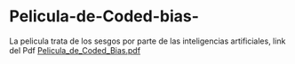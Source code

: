 # Pelicula-de-Coded-bias-
La pelicula trata de los sesgos por parte de las inteligencias artificiales, link del Pdf 
[Pelicula_de_Coded_Bias.pdf](https://github.com/JuanC101/Pelicula-de-Coded-bias-/files/15448121/Pelicula_de_Coded_Bias.pdf)
